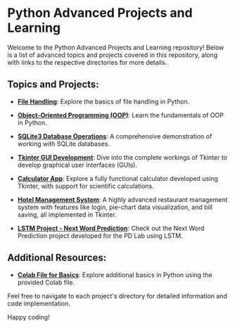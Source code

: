 # Python Advanced Projects and Learning

Welcome to the Python Advanced Projects and Learning repository! Below is a list of advanced topics and projects covered in this repository, along with links to the respective directories for more details.

## Topics and Projects:

- [**File Handling**](https://github.com/kasodeep/python-learn/tree/learn/file-handling): Explore the basics of file handling in Python.

- [**Object-Oriented Programming (OOP)**](https://github.com/kasodeep/python-learn/tree/learn/oops): Learn the fundamentals of OOP in Python.

- [**SQLite3 Database Operations**](https://github.com/kasodeep/python-learn/tree/learn/sql): A comprehensive demonstration of working with SQLite databases.

- [**Tkinter GUI Development**](https://github.com/kasodeep/python-learn/tree/learn/tkinter): Dive into the complete workings of Tkinter to develop graphical user interfaces (GUIs).

- [**Calculator App**](https://github.com/kasodeep/python-learn/tree/learn/calculator): Explore a fully functional calculator developed using Tkinter, with support for scientific calculations.

- [**Hotel Management System**](https://github.com/kasodeep/python-learn/tree/learn/hotel-management): A highly advanced restaurant management system with features like login, pie-chart data visualization, and bill saving, all implemented in Tkinter.

- [**LSTM Project - Next Word Prediction**](https://github.com/kasodeep/python-learn/tree/learn/lstm): Check out the Next Word Prediction project developed for the PD Lab using LSTM.

## Additional Resources:

- [**Colab File for Basics**](https://colab.research.google.com/drive/1O5UcB_hvB_gRF1t2UsRUEoDUpxL7NAAA?usp=sharing): Explore additional basics in Python using the provided Colab file.

Feel free to navigate to each project's directory for detailed information and code implementation.

Happy coding!
